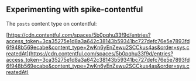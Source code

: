 ## Experimenting with spike-contentful

The `posts` content type on contentful:

[https://cdn.contentful.com/spaces/5b0pqhu33f9d/entries?access_token=3ca35275e1d8a3a642c38143b59341bc727defc76e5e7893fd6f948b569ecabe&content_type=2wKn6yEnZewu2SCCkus4as&order=sys.createdAt](https://cdn.contentful.com/spaces/5b0pqhu33f9d/entries?access_token=3ca35275e1d8a3a642c38143b59341bc727defc76e5e7893fd6f948b569ecabe&content_type=2wKn6yEnZewu2SCCkus4as&order=sys.createdAt)


